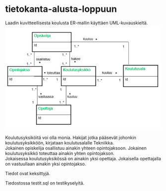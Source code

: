 # tietokanta-alusta-loppuun  
  
Laadin kuvitteellisesta koulusta ER-mallin käyttäen UML-kuvauskieltä.  
![ER-malli](img/1.png "ER-malli")  
  
Koulutusyksiköitä voi olla monia. Hakijat jotka pääsevät johonkin koulutusyksikköön, kirjataan koulutusalalle Tekniikka.  
Jokainen opiskelija osallistuu ainakin yhteen opintojaksoon. Jokainen koulutusyksikkö toteuttaa ainakin yhten opintojakson.  
Jokaisessa koulutusyksikössä on ainakin yksi opettaja. Jokaisella opettajalla on vastuullaan ainakin yksi opintojakso.  
  
Tiedot ovat keksittyjä.  
  
Tiedostossa testit.sql on testikyselyitä.